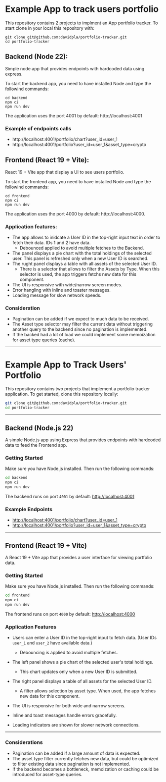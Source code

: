 # Example App to track users portfolio

This repository contains 2 projects to implment an App portfolio tracker.
To start clone in your local this repository with:
```
git clone git@github.com:davidpla/portfolio-tracker.git
cd portfolio-tracker
```

## Backend (Node 22):
Simple node app that provides endpoints with hardcoded data using express.

To start the backend app, you need to have installed Node and type the followind commands:

```
cd backend
npm ci
npm run dev
```

The application uses the port 4001 by default: http://localhost:4001

### Example of endpoints calls
* http://localhost:4001/portfolio/chart?user_id=user_1
* http://localhost:4001/portfolio?user_id=user_1&asset_type=crypto


## Frontend (React 19 + Vite):

React 19 + Vite app that display a UI to see users portfolio.

To start the frontend app, you need to have installed Node and type the followind commands:

```
cd frontend
npm ci
npm run dev
```
The application uses the port 4000 by default: http://localhost:4000.

### Application features:
- The app allows to inidcate a User ID in the top-right input text in order to fetch their data. IDs 1 and 2 have data.
    - Debounced applied to avoid multiple fetches to the Backend.
- The panel displays a pie chart with the total holdings of the selected user. This panel is refreshed only when a new User ID is searched.
- The rught panel displays a table with all assets of the selected User ID. 
    - There is a selector that allows to filter the Assets by Type. When this selector is used, the app triggers fetchs new data for this component.
- The UI is responsive with wide/narrow screen modes.
- Error hangling with inline and toaster messages.
- Loading message for slow network speeds.


### Consideration
- Pagination can be added if we expect to much data to be received.
- The Asset type selector may filter the current data without triggering another query to the backend since no pagination is implemented.
- If the backed had a lot of load we could implement some memoization for asset type queries (cache).


----

# Example App to Track Users' Portfolio

This repository contains two projects that implement a portfolio tracker application.
To get started, clone this repository locally:

```bash
git clone git@github.com:davidpla/portfolio-tracker.git
cd portfolio-tracker
```

---

## Backend (Node.js 22)

A simple Node.js app using Express that provides endpoints with hardcoded data to feed the Frontend app.

### Getting Started

Make sure you have Node.js installed. Then run the following commands:

```bash
cd backend
npm ci
npm run dev
```

The backend runs on port `4001` by default: [http://localhost:4001](http://localhost:4001)

### Example Endpoints

* [http://localhost:4001/portfolio/chart?user\_id=user\_1](http://localhost:4001/portfolio/chart?user_id=user_1)
* [http://localhost:4001/portfolio?user\_id=user\_1\&asset\_type=crypto](http://localhost:4001/portfolio?user_id=user_1&asset_type=crypto)

---

## Frontend (React 19 + Vite)

A React 19 + Vite app that provides a user interface for viewing portfolio data.

### Getting Started

Make sure you have Node.js installed. Then run the following commands:

```bash
cd frontend
npm ci
npm run dev
```

The frontend runs on port `4000` by default: [http://localhost:4000](http://localhost:4000)

### Application Features

* Users can enter a User ID in the top-right input to fetch data. (User IDs `user_1` and `user_2` have available data.)

  * Debouncing is applied to avoid multiple fetches.
* The left panel shows a pie chart of the selected user's total holdings.

  * This chart updates only when a new User ID is submitted.
* The right panel displays a table of all assets for the selected User ID.

  * A filter allows selection by asset type. When used, the app fetches new data for this component.
* The UI is responsive for both wide and narrow screens.
* Inline and toast messages handle errors gracefully.
* Loading indicators are shown for slower network connections.

---

### Considerations

* Pagination can be added if a large amount of data is expected.
* The asset type filter currently fetches new data, but could be optimized to filter existing data since pagination is not implemented.
* If the backend becomes a bottleneck, memoization or caching could be introduced for asset-type queries.
